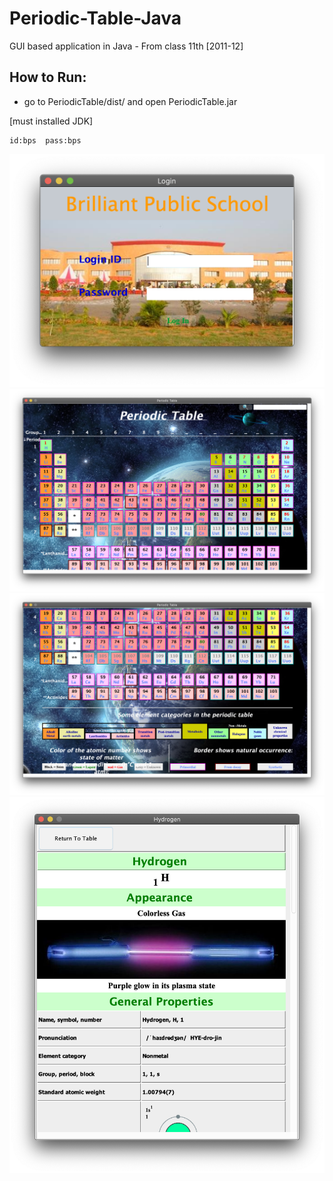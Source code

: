 # Periodic-Table-Java

GUI based application in Java - From class 11th [2011-12]

## How to Run:
 - go to PeriodicTable/dist/  and open  PeriodicTable.jar

[must installed JDK]

```
id:bps  pass:bps

```

![login in](./assets/1.png)
![2](./assets/2.png)
![3](./assets/3.png)
![4](./assets/4.png)

